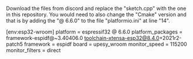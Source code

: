 Download the files from discord and replace the "sketch.cpp" with the one in this repository. You would need to also change the "Cmake" version and that is by adding the "@ 6.6.0" to the file "platformio.ini" at line "14".


[env:esp32-wroom]
platform = espressif32 @ 6.6.0
platform_packages = 
    framework-espidf@~3.40406.0
    toolchain-xtensa-esp32@8.4.0+2021r2-patch5
framework = espidf
board = upesy_wroom
monitor_speed = 115200
monitor_filters = direct
